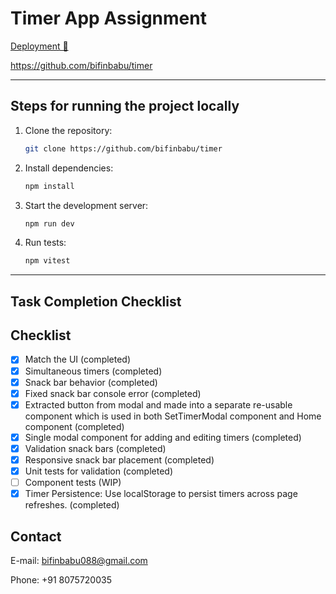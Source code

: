 # Timer App Assignment
[Deployment 🚀](https://github.com/bifinbabu/timer)

https://github.com/bifinbabu/timer

---

## **Steps for running the project locally**

1. Clone the repository:  
   ```bash
   git clone https://github.com/bifinbabu/timer
   ```

2. Install dependencies:  
   ```bash
   npm install
   ```

3. Start the development server:  
   ```bash
   npm run dev
   ```

4. Run tests:  
   ```bash
   npm vitest

---

## **Task Completion Checklist**

## Checklist

- [x] Match the UI (completed)
- [x] Simultaneous timers (completed)
- [x] Snack bar behavior (completed)
- [x] Fixed snack bar console error (completed)
- [x] Extracted button from modal and made into a separate re-usable component which is used in both SetTimerModal component and Home component (completed)
- [x] Single modal component for adding and editing timers (completed)
- [x] Validation snack bars (completed)
- [x] Responsive snack bar placement (completed)
- [x] Unit tests for validation (completed)
- [ ] Component tests (WIP)
- [x] Timer Persistence: Use localStorage to persist timers across page refreshes. (completed)

## **Contact**

E-mail: bifinbabu088@gmail.com

Phone: +91 8075720035
